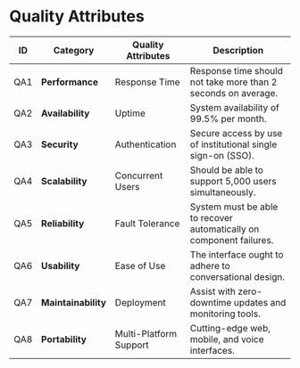 # Quality Attributes

| ID  | Category            | Quality Attributes      | Description                                                         |
|-----|---------------------|------------------------|---------------------------------------------------------------------|
| QA1 | **Performance**     | Response Time          | Response time should not take more than 2 seconds on average.       |
| QA2 | **Availability**    | Uptime                 | System availability of 99.5% per month.                             |
| QA3 | **Security**        | Authentication         | Secure access by use of institutional single sign-on (SSO).         |
| QA4 | **Scalability**     | Concurrent Users       | Should be able to support 5,000 users simultaneously.               |
| QA5 | **Reliability**     | Fault Tolerance        | System must be able to recover automatically on component failures. |
| QA6 | **Usability**       | Ease of Use            | The interface ought to adhere to conversational design.             |
| QA7 | **Maintainability** | Deployment             | Assist with zero-downtime updates and monitoring tools.             |
| QA8 | **Portability**     | Multi-Platform Support | Cutting-edge web, mobile, and voice interfaces.                     |
